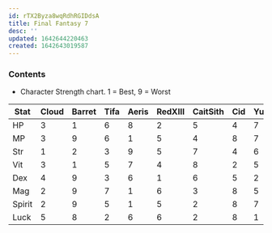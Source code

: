 ```yaml
---
id: rTX2Byza8wqRdhRGIDdsA
title: Final Fantasy 7
desc: ''
updated: 1642644220463
created: 1642643019587
---
```

### Contents
- Character Strength chart. 1 = Best, 9 = Worst


| Stat  |Cloud   | Barret   | Tifa    | Aeris |RedXIII|CaitSith|  Cid |Yuffie |Vincent|
|-------|--------|----------|---------|-------|-------|-------|-------|-------|-------|
|  HP   |3       |1         |6        |8      |2      |5      |4      |7      |9      |
|  MP   |3       |9         |6        |1      |5      |4      |8      |7      |2      |
|  Str  |1       |2         |3        |9      |5      |7      |4      |6      |8      |
|  Vit  |3       |1         |5        |7      |4      |8      |2      |5      |8      |
|  Dex  |4       |9         |3        |6      |1      |6      |5      |2      |6      |
|  Mag  |2       |9         |7        |1      |6      |3      |8      |5      |3      |
| Spirit|2       |9         |5        |1      |5      |2      |8      |7      |2      |
| Luck  |5       |8         |2        |6      |6      |2      |8      |1      |2      |



